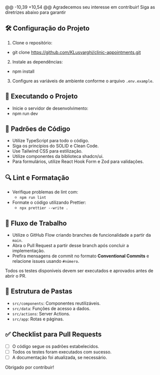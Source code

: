 @@ -10,39 +10,54 @@ Agradecemos seu interesse em contribuir! Siga as diretrizes abaixo para garantir

## 🛠️ Configuração do Projeto

1. Clone o repositório:
- git clone https://github.com/KLusvarghi/clinic-appointments.git

2. Instale as dependências:
- npm install

3. Configure as variáveis de ambiente conforme o arquivo `.env.example`.

## 🧪 Executando o Projeto

- Inicie o servidor de desenvolvimento:
- npm run dev


## 📐 Padrões de Código

- Utilize TypeScript para todo o código.
- Siga os princípios do SOLID e Clean Code.
- Use Tailwind CSS para estilização.
- Utilize componentes da biblioteca shadcn/ui.
- Para formulários, utilize React Hook Form e Zod para validações.

## 🔍 Lint e Formatação

- Verifique problemas de lint com:
  - `npm run lint`
- Formate o código utilizando Prettier:
  - `npx prettier --write .`

## 🚀 Fluxo de Trabalho

- Utilize o GitHub Flow criando branches de funcionalidade a partir da `main`.
- Abra o Pull Request a partir desse branch após concluir a implementação.
- Prefira mensagens de commit no formato **Conventional Commits** e relacione issues usando `#número`.

Todos os testes disponíveis devem ser executados e aprovados antes de abrir o PR.

## 📁 Estrutura de Pastas

- `src/components`: Componentes reutilizáveis.
- `src/data`: Funções de acesso a dados.
- `src/actions`: Server Actions.
- `src/app`: Rotas e páginas.

## ✅ Checklist para Pull Requests

- [ ] O código segue os padrões estabelecidos.
- [ ] Todos os testes foram executados com sucesso.
- [ ] A documentação foi atualizada, se necessário.

Obrigado por contribuir!